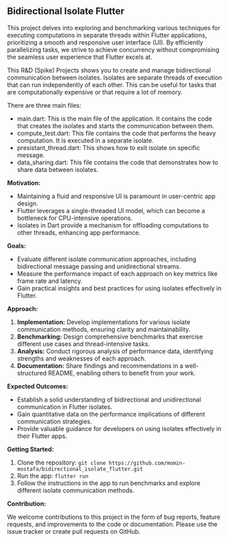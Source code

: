 ## Bidirectional Isolate Flutter

This project delves into exploring and benchmarking various techniques for executing computations in separate threads within Flutter applications, prioritizing a smooth and responsive user interface (UI). By efficiently parallelizing tasks, we strive to achieve concurrency without compromising the seamless user experience that Flutter excels at.

This R&D (Spike) Projects shows you to create and manage bidirectional communication between isolates. Isolates are separate threads of execution that can run independently of each other. This can be useful for tasks that are computationally expensive or that require a lot of memory.

There are three main files:

- main.dart: This is the main file of the application. It contains the code that creates the isolates and starts the communication between them.
- compute_test.dart: This file contains the code that performs the heavy computation. It is executed in a separate isolate.
- presistant_thread.dart: This shows how to exit isolate on specific message.
- data_sharing.dart: This file contains the code that demonstrates how to share data between isolates.


**Motivation:**

- Maintaining a fluid and responsive UI is paramount in user-centric app design.
- Flutter leverages a single-threaded UI model, which can become a bottleneck for CPU-intensive operations.
- Isolates in Dart provide a mechanism for offloading computations to other threads, enhancing app performance.

**Goals:**

- Evaluate different isolate communication approaches, including bidirectional message passing and unidirectional streams.
- Measure the performance impact of each approach on key metrics like frame rate and latency.
- Gain practical insights and best practices for using isolates effectively in Flutter.

**Approach:**

1. **Implementation:** Develop implementations for various isolate communication methods, ensuring clarity and maintainability.
2. **Benchmarking:** Design comprehensive benchmarks that exercise different use cases and thread-intensive tasks.
3. **Analysis:** Conduct rigorous analysis of performance data, identifying strengths and weaknesses of each approach.
4. **Documentation:** Share findings and recommendations in a well-structured README, enabling others to benefit from your work.

**Expected Outcomes:**

- Establish a solid understanding of bidirectional and unidirectional communication in Flutter isolates.
- Gain quantitative data on the performance implications of different communication strategies.
- Provide valuable guidance for developers on using isolates effectively in their Flutter apps.

**Getting Started:**

1. Clone the repository: `git clone https://github.com/momin-mostafa/bidirectional_isolate_flutter.git`
2. Run the app: `flutter run`
3. Follow the instructions in the app to run benchmarks and explore different isolate communication methods.

**Contribution:**

We welcome contributions to this project in the form of bug reports, feature requests, and improvements to the code or documentation. Please use the issue tracker or create pull requests on GitHub.
